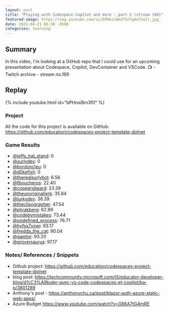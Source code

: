 ```yaml
---
layout: post
title: "Playing with Codespace Copilot and more - part 2 (stream 199)"
featured-image: https://img.youtube.com/vi/bPHnsiBm3f0/hqdefault.jpg
date: 2023-04-21 06:30 -0500
categories: learning
---
```


## Summary

In this video, I'm looking at a GitHub repo that I could use for an upcoming presentation about Codespace, Copilot, DevContainer and VSCode. 
📺 - Twitch archive - stream no.199

## Replay

{% include youtube.html id="bPHnsiBm3f0" %}
<br/><!--more-->

### Project

All the code for this project is available on GitHub: https://github.com/education/codespaces-project-template-dotnet

### Game Results

- [@jeffs_hat_stand](https://www.twitch.tv/jeffs_hat_stand): 0
- [@surlydev](https://www.twitch.tv/surlydev): 0
- [@bordoncleu](https://www.twitch.tv/bordoncleu): 0
- [@d0kefish](https://www.twitch.tv/d0kefish): 0
- [@therealsurlybot](https://www.twitch.tv/therealsurlybot): 6.56
- [@fboucheros](https://www.twitch.tv/fboucheros): 22.40
- [@coppersbeard](https://www.twitch.tv/coppersbeard): 23.39
- [@theunoriginaljerk](https://www.twitch.tv/theunoriginaljerk): 35.84
- [@lurkydev](https://www.twitch.tv/lurkydev): 36.39
- [@theclipographer](https://www.twitch.tv/theclipographer): 47.54
- [@phrakberg](https://www.twitch.tv/phrakberg): 62.89
- [@codebymistakes](https://www.twitch.tv/codebymistakes): 73.44
- [@undefined_process](https://www.twitch.tv/undefined_process): 76.71
- [@hyfss7vxwj](https://www.twitch.tv/hyfss7vxwj): 83.17
- [@fredda_the_cat](https://www.twitch.tv/fredda_the_cat): 90.04
- [@gamlor](https://www.twitch.tv/gamlor): 93.20
- [@groversaurus](https://www.twitch.tv/groversaurus): 97.17

### Notes/ References / Snippets

- Github project: https://github.com/education/codespaces-project-template-dotnet
- blog post: https://techcommunity.microsoft.com/t5/educator-developer-blog/d%C3%A9buter-avec-vs-code-codespaces-et-copilot/ba-p/3801289
- Anthony's post - https://anthonychu.ca/post/blazor-auth-azure-static-web-apps/
- Azure Budget https://www.youtube.com/watch?v=G66A7tG4mRE
